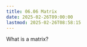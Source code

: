 ```yaml
---
title: 06.06 Matrix
date: 2025-02-26T09:00:00
lastmod: 2025-02-26T08:58:15
---
```


What is a matrix?

